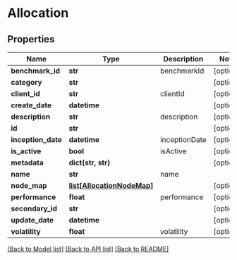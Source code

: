 # Allocation

## Properties
Name | Type | Description | Notes
------------ | ------------- | ------------- | -------------
**benchmark_id** | **str** | benchmarkId | [optional] 
**category** | **str** |  | [optional] 
**client_id** | **str** | clientId | [optional] 
**create_date** | **datetime** |  | [optional] 
**description** | **str** | description | [optional] 
**id** | **str** |  | [optional] 
**inception_date** | **datetime** | inceptionDate | [optional] 
**is_active** | **bool** | isActive | [optional] 
**metadata** | **dict(str, str)** |  | [optional] 
**name** | **str** | name | 
**node_map** | [**list[AllocationNodeMap]**](AllocationNodeMap.md) |  | [optional] 
**performance** | **float** | performance | [optional] 
**secondary_id** | **str** |  | [optional] 
**update_date** | **datetime** |  | [optional] 
**volatility** | **float** | volatility | [optional] 

[[Back to Model list]](../README.md#documentation-for-models) [[Back to API list]](../README.md#documentation-for-api-endpoints) [[Back to README]](../README.md)


